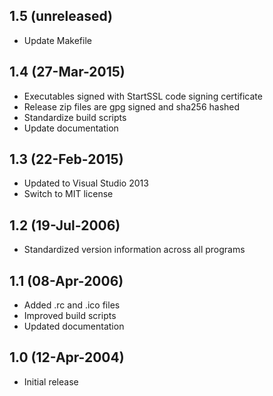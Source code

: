 ## 1.5 (unreleased)

  * Update Makefile

## 1.4 (27-Mar-2015)

  * Executables signed with StartSSL code signing certificate
  * Release zip files are gpg signed and sha256 hashed
  * Standardize build scripts
  * Update documentation

## 1.3 (22-Feb-2015)

  * Updated to Visual Studio 2013
  * Switch to MIT license
  
## 1.2 (19-Jul-2006)

  * Standardized version information across all programs

## 1.1 (08-Apr-2006)

  * Added .rc and .ico files
  * Improved build scripts
  * Updated documentation

## 1.0 (12-Apr-2004)

  * Initial release
